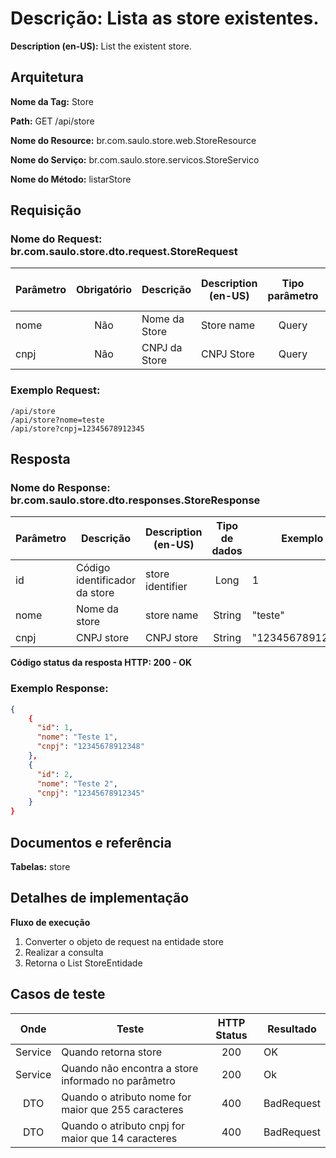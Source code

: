 # **Descrição:** Lista as store existentes.

**Description (en-US):** List the existent store.

## **Arquitetura**

**Nome da Tag:** Store

**Path:** GET /api/store

**Nome do Resource:** br.com.saulo.store.web.StoreResource

**Nome do Serviço:** br.com.saulo.store.servicos.StoreServico

**Nome do Método:** listarStore

## **Requisição**

### **Nome do Request:** br.com.saulo.store.dto.request.StoreRequest

|Parâmetro | Obrigatório | Descrição | Description (en-US) | Tipo parâmetro | Tipo de dados | Exemplo | Validador |
|---|:---:|---|---|:---:|:---:|---|---|
| nome | Não | Nome da Store | Store name | Query | String | "teste" | MAX(255) |
| cnpj | Não | CNPJ da Store | CNPJ Store | Query | String | "12345678912345" | MAX(14)|

### **Exemplo Request:**
```
/api/store
/api/store?nome=teste
/api/store?cnpj=12345678912345
```

## **Resposta**

### **Nome do Response:** br.com.saulo.store.dto.responses.StoreResponse

|Parâmetro | Descrição | Description (en-US) | Tipo de dados | Exemplo | Ordenação |
|---|---|---|:---:|---|:---:|
| id | Código identificador da store | store identifier | Long | 1 | 
| nome | Nome da store | store name | String | "teste" | 
| cnpj | CNPJ store | CNPJ store | String | "12345678912345" |


**Código status da resposta HTTP: 200 -  OK**

### **Exemplo Response:**
```json
{
    {
      "id": 1,
      "nome": "Teste 1",
      "cnpj": "12345678912348"
    },
    {
      "id": 2,
      "nome": "Teste 2",
      "cnpj": "12345678912345"
    }
}
```

## **Documentos e referência**

**Tabelas:** store

## **Detalhes de implementação**

**Fluxo de execução**

1. Converter o objeto de request na entidade store
2. Realizar a consulta
3. Retorna o List StoreEntidade

## **Casos de teste**
| Onde | Teste | HTTP Status | Resultado |
| :---: | --- | :---: | --- |
| Service | Quando retorna store  | 200 | OK |
| Service | Quando não encontra a store informado no parâmetro | 200 | Ok |
| DTO | Quando o atributo nome for maior que 255 caracteres | 400 | BadRequest |
| DTO | Quando o atributo cnpj for maior que 14 caracteres | 400 | BadRequest |
